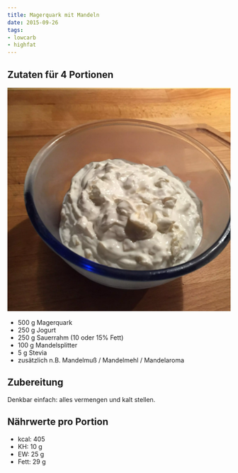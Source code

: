 ```yaml
---
title: Magerquark mit Mandeln
date: 2015-09-26
tags:
- lowcarb
- highfat
---
```


## Zutaten für 4 Portionen
![](/img/magerquark-mit-mandeln.webp)

- 500 g     Magerquark
- 250 g     Jogurt
- 250 g     Sauerrahm (10 oder 15% Fett)
- 100 g     Mandelsplitter
- 5 g       Stevia
- zusätzlich n.B. Mandelmuß / Mandelmehl / Mandelaroma

## Zubereitung
Denkbar einfach: alles vermengen und kalt stellen.

## Nährwerte pro Portion
- kcal:   405
- KH:      10 g
- EW:      25 g
- Fett:    29 g
